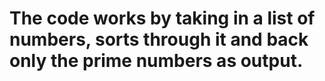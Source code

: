 # The code works by taking in a list of numbers, sorts through it and back only the prime numbers as output.
